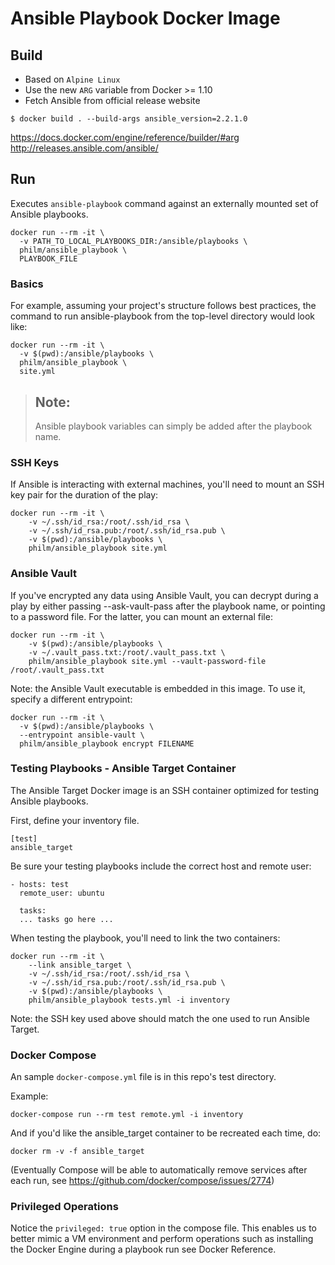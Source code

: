 # Ansible Playbook Docker Image


## Build

* Based on `Alpine Linux`
* Use the new `ARG` variable from Docker >= 1.10
* Fetch Ansible from official release website


```
$ docker build . --build-args ansible_version=2.2.1.0
```


https://docs.docker.com/engine/reference/builder/#arg
http://releases.ansible.com/ansible/



## Run

Executes `ansible-playbook` command against an externally mounted set of Ansible playbooks.

```
docker run --rm -it \
  -v PATH_TO_LOCAL_PLAYBOOKS_DIR:/ansible/playbooks \
  philm/ansible_playbook \
  PLAYBOOK_FILE

```



### Basics

For example, assuming your project's structure follows best practices, the command to run ansible-playbook from the top-level directory would look like:

```
docker run --rm -it \
  -v $(pwd):/ansible/playbooks \
  philm/ansible_playbook \
  site.yml
```

> Note:
> --
> Ansible playbook variables can simply be added after the playbook name.



### SSH Keys

If Ansible is interacting with external machines, you'll need to mount an SSH key pair for the duration of the play:

```
docker run --rm -it \
    -v ~/.ssh/id_rsa:/root/.ssh/id_rsa \
    -v ~/.ssh/id_rsa.pub:/root/.ssh/id_rsa.pub \
    -v $(pwd):/ansible/playbooks \
    philm/ansible_playbook site.yml
```


### Ansible Vault

If you've encrypted any data using Ansible Vault, you can decrypt during a play by either passing --ask-vault-pass after the playbook name, or pointing to a password file. For the latter, you can mount an external file:

```
docker run --rm -it \
    -v $(pwd):/ansible/playbooks \
    -v ~/.vault_pass.txt:/root/.vault_pass.txt \
    philm/ansible_playbook site.yml --vault-password-file /root/.vault_pass.txt
```

Note: the Ansible Vault executable is embedded in this image. To use it, specify a different entrypoint:

```
docker run --rm -it \
  -v $(pwd):/ansible/playbooks \
  --entrypoint ansible-vault \
  philm/ansible_playbook encrypt FILENAME
```


### Testing Playbooks - Ansible Target Container

The Ansible Target Docker image is an SSH container optimized for testing Ansible playbooks.

First, define your inventory file.

```
[test]
ansible_target
```

Be sure your testing playbooks include the correct host and remote user:

```
- hosts: test
  remote_user: ubuntu

  tasks:
  ... tasks go here ...
```

When testing the playbook, you'll need to link the two containers:

```
docker run --rm -it \
    --link ansible_target \
    -v ~/.ssh/id_rsa:/root/.ssh/id_rsa \
    -v ~/.ssh/id_rsa.pub:/root/.ssh/id_rsa.pub \
    -v $(pwd):/ansible/playbooks \
    philm/ansible_playbook tests.yml -i inventory
```

Note: the SSH key used above should match the one used to run Ansible Target.



### Docker Compose

An sample `docker-compose.yml` file is in this repo's test directory.

Example:

```
docker-compose run --rm test remote.yml -i inventory
```

And if you'd like the ansible_target container to be recreated each time, do:

```
docker rm -v -f ansible_target
```

(Eventually Compose will be able to automatically remove services after each run, see https://github.com/docker/compose/issues/2774)



### Privileged Operations

Notice the `privileged: true` option in the compose file.
This enables us to better mimic a VM environment and perform operations such as installing the Docker Engine during a playbook run see Docker Reference.



